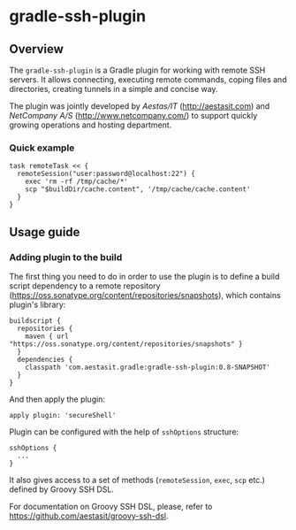 # gradle-ssh-plugin

## Overview

The `gradle-ssh-plugin` is a Gradle plugin for working with remote SSH servers. It allows connecting, executing remote commands, coping files and directories, 
creating tunnels in a simple and concise way.

The plugin was jointly developed by *Aestas/IT* (http://aestasit.com) and *NetCompany A/S* (http://www.netcompany.com/) 
to support quickly growing operations and hosting department.

### Quick example

    task remoteTask << {
      remoteSession("user:password@localhost:22") {
        exec 'rm -rf /tmp/cache/*'
        scp "$buildDir/cache.content", '/tmp/cache/cache.content'        
      }
    }

## Usage guide

### Adding plugin to the build

The first thing you need to do in order to use the plugin is to define a build script dependency to a remote repository 
(https://oss.sonatype.org/content/repositories/snapshots), which contains plugin's library:

    buildscript {
      repositories {
        maven { url "https://oss.sonatype.org/content/repositories/snapshots" }
      }
      dependencies {
        classpath 'com.aestasit.gradle:gradle-ssh-plugin:0.8-SNAPSHOT'
      }
    }

And then apply the plugin:
    
    apply plugin: 'secureShell'

Plugin can be configured with the help of `sshOptions` structure:

    sshOptions {
      ...
    }

It also gives access to a set of methods (`remoteSession`, `exec`, `scp` etc.) defined by Groovy SSH DSL. 

For documentation on Groovy SSH DSL, please, refer to https://github.com/aestasit/groovy-ssh-dsl.






 